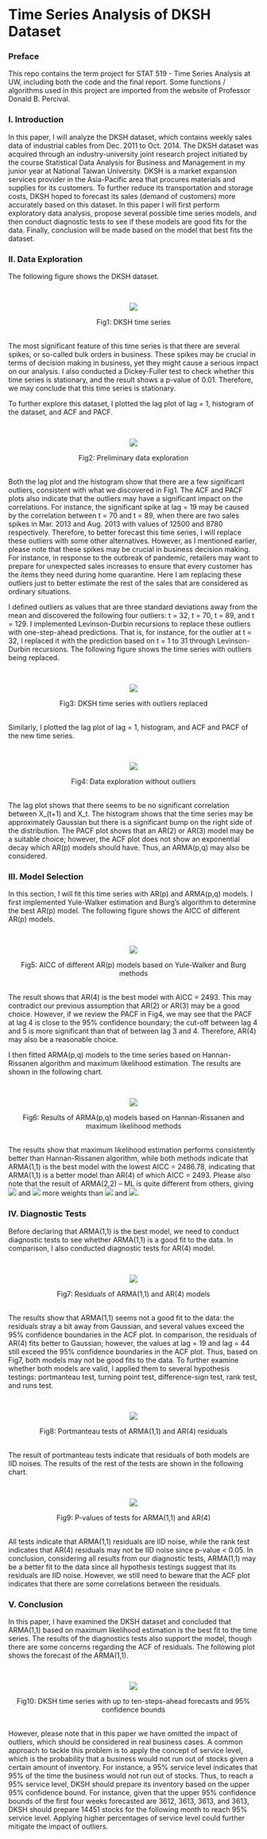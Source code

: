 # Time Series Analysis of DKSH Dataset



### Preface
This repo contains the term project for STAT 519 - Time Series Analysis at UW, including both the code and the final report. Some functions / algorithms used in this project are imported from the website of Professor Donald B. Percival.



### I. Introduction
In this paper, I will analyze the DKSH dataset, which contains weekly sales data of industrial cables from Dec. 2011 to Oct. 2014. The DKSH dataset was acquired through an industry-university joint research project initiated by the course Statistical Data Analysis for Business and Management in my junior year at National Taiwan University. DKSH is a market expansion services provider in the Asia-Pacific area that procures materials and supplies for its customers. To further reduce its transportation and storage costs, DKSH hoped to forecast its sales (demand of customers) more accurately based on this dataset. In this paper I will first perform exploratory data analysis, propose several possible time series models, and then conduct diagnostic tests to see if these models are good fits for the data. Finally, conclusion will be made based on the model that best fits the dataset.



### II. Data Exploration
The following figure shows the DKSH dataset.

<br/>
<p align="center"> <img src = "./figures/fig1_ts.png"> </p>
<div align="center"> Fig1: DKSH time series </div>
<br/>

The most significant feature of this time series is that there are several spikes, or so-called bulk orders in business. These spikes may be crucial in terms of decision making in business, yet they might cause a serious impact on our analysis. I also conducted a Dickey-Fuller test to check whether this time series is stationary, and the result shows a p-value of 0.01. Therefore, we may conclude that this time series is stationary.

To further explore this dataset, I plotted the lag plot of lag = 1, histogram of the dataset, and ACF and PACF. 

<br/>
<p align="center"> <img src = "./figures/fig2_explore1.png"> </p>
<div align="center"> Fig2: Preliminary data exploration </div>
<br/>

Both the lag plot and the histogram show that there are a few significant outliers, consistent with what we discovered in Fig1. The ACF and PACF plots also indicate that the outliers may have a significant impact on the correlations. For instance, the significant spike at lag = 19 may be caused by the correlation between t = 70 and t = 89, when there are two sales spikes in Mar. 2013 and Aug. 2013 with values of 12500 and 8780 respectively. Therefore, to better forecast this time series, I will replace these outliers with some other alternatives. However, as I mentioned earlier, please note that these spikes may be crucial in business decision making. For instance, in response to the outbreak of pandemic, retailers may want to prepare for unexpected sales increases to ensure that every customer has the items they need during home quarantine. Here I am replacing these outliers just to better estimate the rest of the sales that are considered as ordinary situations. 

I defined outliers as values that are three standard deviations away from the mean  and discovered the following four outliers: 
t = 32, t = 70, t = 89, and t = 129. I implemented Levinson-Durbin recursions to replace these outliers with one-step-ahead predictions. That is, for instance, for the outlier at t = 32, I replaced it with the prediction based on t = 1 to 31 through Levinson-Durbin recursions.  The following figure shows the time series with outliers being replaced. 

<br/>
<p align="center"> <img src = "./figures/fig3_tsnew.png"> </p>
<div align="center"> Fig3: DKSH time series with outliers replaced </div>
<br/>

Similarly, I plotted the lag plot of lag = 1, histogram, and ACF and PACF of the new time series.

<br/>
<p align="center"> <img src = "./figures/fig4_explore2.png"> </p>
<div align="center"> Fig4: Data exploration without outliers </div>
<br/>

The lag plot shows that there seems to be no significant correlation between X_(t+1) and X_t. The histogram shows that the time series may be approximately Gaussian but there is a significant bump on the right side of the distribution. The PACF plot shows that an AR(2) or AR(3) model may be a suitable choice; however, the ACF plot does not show an exponential decay which AR(p) models should have. Thus, an ARMA(p,q) may also be considered. 



### III. Model Selection
In this section, I will fit this time series with AR(p) and ARMA(p,q) models. I first implemented Yule-Walker estimation and Burg’s algorithm to determine the best AR(p) model. The following figure shows the AICC of different AR(p) models. 

<br/>
<p align="center"> <img src = "./figures/fig5_AR.png"> </p>
<div align="center"> Fig5: AICC of different AR(p) models based on Yule-Walker and Burg methods </div>
<br/>

The result shows that AR(4) is the best model with AICC = 2493. This may contradict our previous assumption that AR(2) or AR(3) may be a good choice. However, if we review the PACF in Fig4, we may see that the PACF at lag 4 is close to the 95% confidence boundary; the cut-off between lag 4 and 5 is more significant than that of between lag 3 and 4. Therefore, AR(4) may also be a reasonable choice. 

I then fitted ARMA(p,q) models to the time series based on Hannan-Rissanen algorithm and maximum likelihood estimation. The results are shown in the following chart.

<br/>
<p align="center"> <img src = "./figures/fig6_ARMA.png"> </p>
<div align="center"> Fig6: Results of ARMA(p,q) models based on Hannan-Rissanen and maximum likelihood methods </div>
<br/>

The results show that maximum likelihood estimation performs consistently better than Hannan-Rissanen algorithm, while both methods indicate that ARMA(1,1) is the best model with the lowest AICC = 2486.78, indicating that ARMA(1,1) is a better model than AR(4) of which AICC = 2493. Please also note that the result of ARMA(2,2) – ML is quite different from others, giving <img src="http://latex.codecogs.com/gif.latex?\ phi^2" /> and <img src="http://latex.codecogs.com/gif.latex?\ theta^2" /> more weights than <img src="http://latex.codecogs.com/gif.latex?\ phi^1" /> and <img src="http://latex.codecogs.com/gif.latex?\ theta^1" />.  



### IV. Diagnostic Tests
Before declaring that ARMA(1,1) is the best model, we need to conduct diagnostic tests to see whether ARMA(1,1) is a good fit to the data. In comparison, I also conducted diagnostic tests for AR(4) model. 

<br/>
<p align="center"> <img src = "./figures/fig7_res.png"> </p>
<div align="center"> Fig7: Residuals of ARMA(1,1) and AR(4) models </div>
<br/>

The results show that ARMA(1,1) seems not a good fit to the data: the residuals stray a bit away from Gaussian, and several values exceed the 95% confidence boundaries in the ACF plot. In comparison, the residuals of AR(4) fits better to Gaussian; however, the values at lag = 19 and lag = 44 still exceed the 95% confidence boundaries in the ACF plot. Thus, based on Fig7, both models may not be good fits to the data. To further examine whether both models are valid, I applied them to several hypothesis testings: portmanteau test, turning point test, difference-sign test, rank test, and runs test. 

<br/>
<p align="center"> <img src = "./figures/fig8_port.png"> </p>
<div align="center"> Fig8: Portmanteau tests of ARMA(1,1) and AR(4) residuals </div>
<br/>

The result of portmanteau tests indicate that residuals of both models are IID noises. The results of the rest of the tests are shown in the following chart. 

<br/>
<p align="center"> <img src = "./figures/fig9_tests.png"> </p>
<div align="center"> Fig9: P-values of tests for ARMA(1,1) and AR(4) </div>
<br/>

All tests indicate that ARMA(1,1) residuals are IID noise, while the rank test indicates that AR(4) residuals may not be IID noise since p-value < 0.05. In conclusion, considering all results from our diagnostic tests, ARMA(1,1) may be a better fit to the data since all hypothesis testings suggest that its residuals are IID noise. However, we still need to beware that the ACF plot indicates that there are some correlations between the residuals.  



### V. Conclusion
In this paper, I have examined the DKSH dataset and concluded that ARMA(1,1) based on maximum likelihood estimation is the best fit to the time series. The results of the diagnostics tests also support the model, though there are some concerns regarding the ACF of residuals. The following plot shows the forecast of the ARMA(1,1). 

<br/>
<p align="center"> <img src = "./figures/fig10_for.png"> </p>
<div align="center"> Fig10: DKSH time series with up to ten-steps-ahead forecasts and 95% confidence bounds </div>
<br/>

However, please note that in this paper we have omitted the impact of outliers, which should be considered in real business cases. A common approach to tackle this problem is to apply the concept of service level, which is the probability that a business would not run out of stocks given a certain amount of inventory. For instance, a 95% service level indicates that 95% of the time the business would not run out of stocks. Thus, to reach a 95% service level, DKSH should prepare its inventory based on the upper 95% confidence bound. For instance, given that the upper 95% confidence bounds of the first four weeks forecasted are 3612, 3613, 3613, and 3613, DKSH should prepare 14451 stocks for the following month to reach 95% service level. Applying higher percentages of service level could further mitigate the impact of outliers. 

